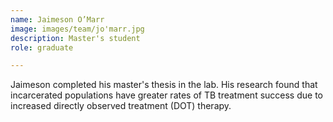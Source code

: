 ```yaml
---
name: Jaimeson O’Marr
image: images/team/jo'marr.jpg
description: Master's student
role: graduate

---
```


Jaimeson completed his master's thesis in the lab. His research found that incarcerated populations have greater rates of TB treatment success due to increased directly observed treatment (DOT) therapy. 